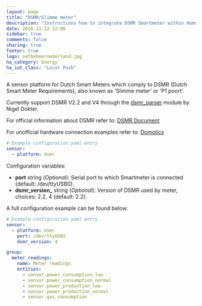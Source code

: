```yaml
---
layout: page
title: "DSMR/Slimme meter"
description: "Instructions how to integrate DSMR Smartmeter within Home Assistant."
date: 2016-11-12 12:00
sidebar: true
comments: false
sharing: true
footer: true
logo: netbeheernederland.jpg
ha_category: Energy
ha_iot_class: "Local Push"
---
```


A sensor platform for Dutch Smart Meters which comply to DSMR (Dutch Smart Meter Requirements), also known as 'Slimme meter' or 'P1 poort'.

Currently support DSMR V2.2 and V4 through the [dsmr_parser](https://github.com/ndokter/dsmr_parser) module by Nigel Dokter.

For official information about DSMR refer to: [DSMR Document](http://www.netbeheernederland.nl/themas/hotspot/hotspot-documenten/?dossierid=11010056&title=Slimme%20meter&onderdeel=Documenten)

For unofficial hardware connection examples refer to: [Domoticx](http://domoticx.com/p1-poort-slimme-meter-hardware/)

```yaml
# Example configuration.yaml entry
sensor:
  - platform: dsmr
```

Configuration variables:

- **port** string (*Optional*): Serial port to which Smartmeter is connected (default: /dev/ttyUSB0).
- **dsmr_version_** string (*Optional*): Version of DSMR used by meter, choices: 2.2, 4 (default: 2.2).

A full configuration example can be found below:

```yaml
# Example configuration.yaml entry
sensor:
  - platform: dsmr
    port: /dev/ttyUSB1
    dsmr_version: 4

group:
  meter_readings:
    name: Meter readings
    entities:
      - sensor.power_consumption_low
      - sensor.power_consumption_normal
      - sensor.power_production_low
      - sensor.power_production_normal
      - sensor.gas_consumption
```
